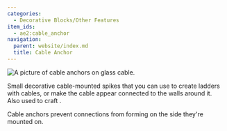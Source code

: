 ```yaml
---
categories:
  - Decorative Blocks/Other Features
item_ids:
  - ae2:cable_anchor
navigation:
  parent: website/index.md
  title: Cable Anchor
---
```


![A picture of cable anchors on glass cable.](../../assets/large/cable_anchor.png)

Small decorative cable-mounted spikes that you can use to create ladders with cables, or make the cable appear
connected to the walls around it. Also used to craft <ItemLink id="facade"/>.

Cable anchors prevent connections from forming on the side they're mounted on.

<RecipeFor id="cable_anchor" />
